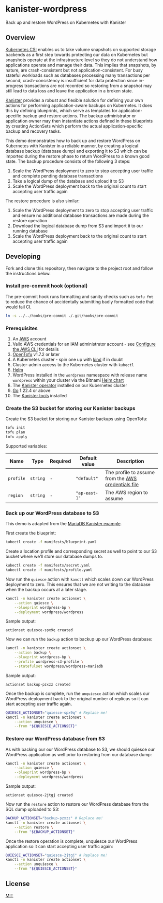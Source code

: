 # kanister-wordpress

Back up and restore WordPress on Kubernetes with Kanister

## Overview

[Kubernetes CSI](https://kubernetes-csi.github.io/docs/) enables us to take volume snapshots on supported storage backends as a first step towards protecting our data on Kubernetes but snapshots operate at the infrastructure level so they do not understand how applications operate and manage their data. This implies that snapshots, by nature, are crash-consistent but not application-consistent. For busy stateful workloads such as databases processing many transactions per second, crash-consistency is insufficient for data protection since in-progress transactions are not recorded so restoring from a snapshot may still lead to data loss and leave the application in a broken state.

[Kanister](https://kanister.io/) provides a robust and flexible solution for defining your own actions for performing application-aware backups on Kubernetes. It does this by defining blueprints, which serve as templates for application-specific backup and restore actions. The backup administrator or application owner may then instantiate actions defined in these blueprints by creating ActionSets which perform the actual application-specific backup and recovery tasks.

This demo demonstrates how to back up and restore WordPress on Kubernetes with Kanister in a reliable manner, by creating a logical database backup \(database dump\) and exporting it to S3 which can be imported during the restore phase to return WordPress to a known good state. The backup procedure consists of the following 3 steps:

1. Scale the WordPress deployment to zero to stop accepting user traffic and complete pending database transactions
1. Take a logical dump of the database and upload it to S3
1. Scale the WordPress deployment back to the original count to start accepting user traffic again

The restore procedure is also similar:

1. Scale the WordPress deployment to zero to stop accepting user traffic and ensure no additional database transactions are made during the restore operation
1. Download the logical database dump from S3 and import it to our running database
1. Scale the WordPress deployment back to the original count to start accepting user traffic again

## Developing

Fork and clone this repository, then navigate to the project root and follow the instructions below.

### Install pre-commit hook \(optional\)

The pre-commit hook runs formatting and sanity checks such as `tofu fmt` to reduce the chance of accidentally submitting badly formatted code that would fail CI.

```bash
ln -s ../../hooks/pre-commit ./.git/hooks/pre-commit
```

### Prerequisites

1. An [AWS](https://aws.amazon.com/) account
1. Valid AWS credentials for an IAM administrator account - see [Configure the AWS CLI](https://docs.aws.amazon.com/cli/latest/userguide/cli-chap-configure.html) for details
1. [OpenTofu](https://opentofu.org/) v1.7.2 or later
1. A Kubernetes cluster - spin one up with [kind](https://kind.sigs.k8s.io/) if in doubt
1. Cluster-admin access to the Kubernetes cluster with `kubectl`
1. [Helm](https://helm.sh/)
1. WordPress installed in the `wordpress` namespace with release name `wordpress` within your cluster via the Bitnami [Helm chart](https://artifacthub.io/packages/helm/bitnami/wordpress)
1. The [Kanister operator](https://docs.kanister.io/install.html) installed on our Kubernetes cluster
1. [Go](https://go.dev/) 1.22.4 or above
1. The [Kanister tools](https://docs.kanister.io/tooling.html) installed

### Create the S3 bucket for storing our Kanister backups

Create the S3 bucket for storing our Kanister backups using OpenTofu:

```bash
tofu init
tofu plan
tofu apply
```

Supported variables:

| Name | Type | Required | Default value | Description |
| --- | --- | --- | --- | --- |
| `profile` | `string` | - | `"default"` | The profile to assume from the [AWS credentials file](https://docs.aws.amazon.com/cli/latest/userguide/cli-configure-files.html) |
| `region` | `string` | - | `"ap-east-1"` | The AWS region to assume |

### Back up our WordPress database to S3

This demo is adapted from the [MariaDB Kanister example](https://github.com/kanisterio/kanister/tree/master/examples/maria).

First create the blueprint:

```bash
kubectl create -f manifests/blueprint.yaml
```

Create a location profile and corresponding secret as well to point to our S3 bucket where we'll store our database dumps to.

```bash
kubectl create -f manifests/secret.yaml
kubectl create -f manifests/profile.yaml
```

Now run the `quiesce` action with `kanctl` which scales down our WordPress deployment to zero. This ensures that we are not writing to the database when the backup occurs at a later stage.

```bash
kanctl -n kanister create actionset \
    --action quiesce \
    --blueprint wordpress-bp \
    --deployment wordpress/wordpress
```

Sample output:

```text
actionset quiesce-spx9q created
```

Now we can run the `backup` action to backup up our WordPress database:

```bash
kanctl -n kanister create actionset \
    --action backup \
    --blueprint wordpress-bp \
    --profile wordpress-s3-profile \
    --statefulset wordpress/wordpress-mariadb
```

Sample output:

```text
actionset backup-pzxzz created
```

Once the backup is complete, run the `unquiesce` action which scales our WordPress deployment back to the original number of replicas so it can start accepting user traffic again.

```bash
QUIESCE_ACTIONSET="quiesce-spx9q" # Replace me!
kanctl -n kanister create actionset \
    --action unquiesce \
    --from "${QUIESCE_ACTIONSET}"
```

### Restore our WordPress database from S3

As with backing our our WordPress database to S3, we should quiesce our WordPress application as well prior to restoring from our database dump:

```bash
kanctl -n kanister create actionset \
    --action quiesce \
    --blueprint wordpress-bp \
    --deployment wordpress/wordpress
```

Sample output:

```text
actionset quiesce-2jtgj created
```

Now run the `restore` action to restore our WordPress database from the SQL dump uploaded to S3:

```bash
BACKUP_ACTIONSET="backup-pzxzz" # Replace me!
kanctl -n kanister create actionset \
    --action restore \
    --from "${BACKUP_ACTIONSET}"
```

Once the restore operation is complete, unquiesce our WordPress application so it can start accepting user traffic again:

```bash
QUIESCE_ACTIONSET="quiesce-2jtgj" # Replace me!
kanctl -n kanister create actionset \
    --action unquiesce \
    --from "${QUIESCE_ACTIONSET}"
```

## License

[MIT](./LICENSE)
